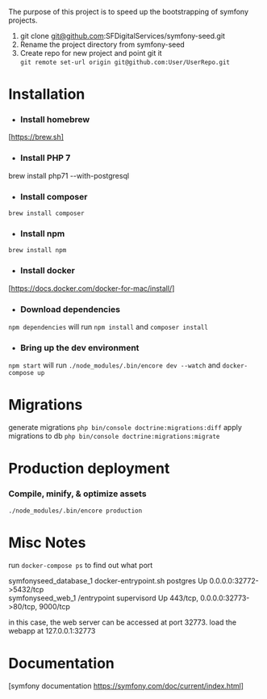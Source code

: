 
The purpose of this project is to speed up the bootstrapping of symfony projects.

1. git clone git@github.com:SFDigitalServices/symfony-seed.git
2. Rename the project directory from symfony-seed
3. Create repo for new project and point git it  
    `git remote set-url origin git@github.com:User/UserRepo.git`

# Installation
* ### Install homebrew
[https://brew.sh]

* ### Install PHP 7
brew install php71 --with-postgresql

* ### Install composer
`brew install composer`

* ### Install npm
`brew install npm`

* ### Install docker
[https://docs.docker.com/docker-for-mac/install/]

* ### Download dependencies
`npm dependencies` will run `npm install` and `composer install`

* ### Bring up the dev environment
`npm start` will run `./node_modules/.bin/encore dev --watch` and `docker-compose up`

# Migrations
generate migrations `php bin/console doctrine:migrations:diff`
apply migrations to db `php bin/console doctrine:migrations:migrate`

# Production deployment
### Compile, minify, & optimize assets  
`./node_modules/.bin/encore production`

# Misc Notes
run `docker-compose ps` to find out what port

symfonyseed_database_1   docker-entrypoint.sh postgres   Up      0.0.0.0:32772->5432/tcp              
symfonyseed_web_1        /entrypoint supervisord         Up      443/tcp, 0.0.0.0:32773->80/tcp, 9000/tcp

in this case, the web server can be accessed at port 32773.
load the webapp at 127.0.0.1:32773

# Documentation
[symfony documentation https://symfony.com/doc/current/index.html]
